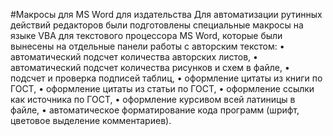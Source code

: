 #Макросы для MS Word для издательства
Для автоматизации рутинных действий редакторов были подготовлены специальные макросы на языке VBA для текстового процессора MS Word, которые были вынесены на отдельные панели работы с авторским текстом: 
•	автоматический подсчет количества авторских листов,
•	автоматический подсчет количества рисунков и схем в файле,
•	подсчет и проверка подписей таблиц,
•	оформление цитаты из книги по ГОСТ,
•	оформление цитаты из статьи по ГОСТ,
•	оформление ссылки как источника по ГОСТ,
•	оформление курсивом всей латиницы в файле,
•	автоматическое форматирование кода программ (шрифт, цветовое выделение комментариев).

